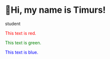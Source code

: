 # 👋Hi, my name is Timurs!
<p>student</p>

<p style="color: red;">This text is red.</p>
<p style="color: green;">This text is green.</p>
<p style="color: blue;">This text is blue.</p>
